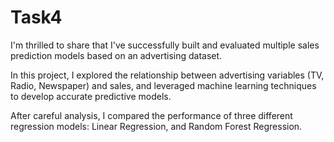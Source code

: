 # Task4
I'm thrilled to share that I've successfully built and evaluated multiple sales prediction models based on an advertising dataset.

In this project, I explored the relationship between advertising variables (TV, Radio, Newspaper) and sales, and leveraged machine learning techniques to develop accurate predictive models.

After careful analysis, I compared the performance of three different regression models: Linear Regression, and Random Forest Regression.
